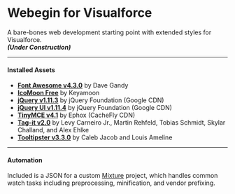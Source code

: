 # Webegin for Visualforce
A bare-bones web development starting point with extended styles for Visualforce.  
***(Under Construction)***

---

#### Installed Assets
* <a href="http://fontawesome.io/">**Font Awesome v4.3.0**</a> by Dave Gandy
* <a href="https://icomoon.io/">**IcoMoon Free**</a> by Keyamoon
* <a href="https://jquery.com/">**jQuery v1.11.3**</a> by jQuery Foundation (Google CDN)
* <a href="https://jqueryui.com/">**jQuery UI v1.11.4**</a> by jQuery Foundation (Google CDN)
* <a href="http://www.tinymce.com/">**TinyMCE v4.1**</a> by Ephox (CacheFly CDN)
* <a href="http://aehlke.github.io/tag-it/">**Tag-it v2.0**</a> by Levy Carneiro Jr., Martin Rehfeld, Tobias Schmidt, Skylar Challand, and Alex Ehlke
* <a href="http://iamceege.github.io/tooltipster/">**Tooltipster v3.3.0**</a> by Caleb Jacob and Louis Ameline

---

#### Automation
Included is a JSON for a custom <a href="http://mixture.io/">Mixture</a> project, which handles common watch tasks including preprocessing, minification, and vendor prefixing.